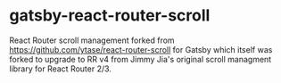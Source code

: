 # gatsby-react-router-scroll

React Router scroll management forked from https://github.com/ytase/react-router-scroll for Gatsby which itself was forked to upgrade to RR v4 from Jimmy Jia's original scroll managment library for React Router 2/3.
